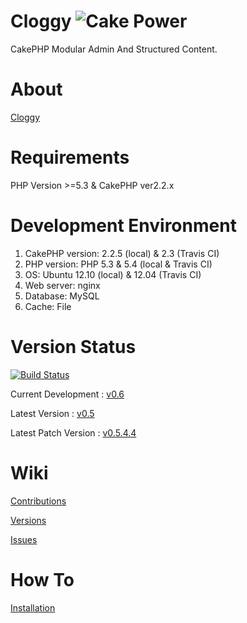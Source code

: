 Cloggy ![Cake Power](https://raw.github.com/cakephp/cakephp/master/lib/Cake/Console/Templates/skel/webroot/img/cake.power.gif)
====

CakePHP Modular Admin And Structured Content.

About
====

[Cloggy](http://hiraq.github.com/Cloggy/)

Requirements
============

PHP Version >=5.3 & CakePHP ver2.2.x

Development Environment
=======================

1. CakePHP version: 2.2.5 (local) & 2.3 (Travis CI)
2. PHP version: PHP 5.3 & 5.4 (local & Travis CI)
3. OS: Ubuntu 12.10 (local) & 12.04 (Travis CI)
4. Web server: nginx
5. Database: MySQL
6. Cache: File

Version Status
==============

[![Build Status](https://travis-ci.org/hiraq/Cloggy.png?branch=dev)](https://travis-ci.org/hiraq/Cloggy)

Current Development : [v0.6](https://github.com/hiraq/Cloggy/tree/dev)

Latest Version : [v0.5](https://github.com/hiraq/Cloggy/tree/v0.3)

Latest Patch Version : [v0.5.4.4](https://github.com/hiraq/Cloggy/tree/v0.5.4.4)

Wiki
====

[Contributions](https://github.com/hiraq/Cloggy/wiki/Contributions)

[Versions](https://github.com/hiraq/Cloggy/wiki/Versions)

[Issues](https://github.com/hiraq/Cloggy/wiki/Issues)

How To
====

[Installation](https://github.com/hiraq/Cloggy/wiki/Installation)